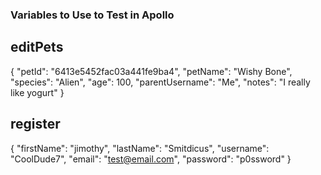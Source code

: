### Variables to Use to Test in Apollo

## editPets
{
  "petId": "6413e5452fac03a441fe9ba4",
  "petName": "Wishy Bone",
  "species": "Alien",
  "age": 100,
  "parentUsername": "Me",
  "notes": "I really like yogurt"
}

## register
{
  "firstName": "jimothy",
  "lastName": "Smitdicus",
  "username": "CoolDude7",
  "email": "test@email.com",
  "password": "p0ssword"
}